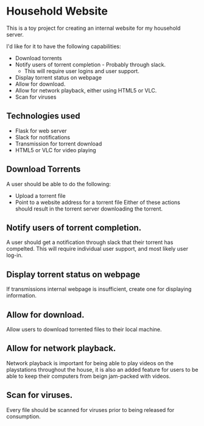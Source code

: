 # Household Website

This is a toy project for creating an internal website for my household server.

I'd like for it to have the following capabilities:

- Download torrents
- Notify users of torrent completion - Probably through slack.
  - This will require user logins and user support. 
- Display torrent status on webpage
- Allow for download.
- Allow for network playback, either using HTML5 or VLC.
- Scan for viruses


## Technologies used

- Flask for web server
- Slack for notifications
- Transmission for torrent download
- HTML5 or VLC for video playing


## Download Torrents

A user should be able to do the following:
  - Upload a torrent file
  - Point to a website address for a torrent file
Either of these actions should result in the torrent server downloading the
torrent.

## Notify users of torrent completion.

A user should get a notification through slack that their torrent has compelted.
This will require individual user support, and most likely user log-in. 

## Display torrent status on webpage

If transmissions internal webpage is insufficient, create one for displaying
information.

## Allow for download.

Allow users to download torrented files to their local machine. 

## Allow for network playback.

Network playback is important for being able to play videos on the playstations
throughout the house, it is also an added feature for users to be able to keep
their computers from beign jam-packed with videos. 

## Scan for viruses. 

Every file should be scanned for viruses prior to being released for
consumption.  
